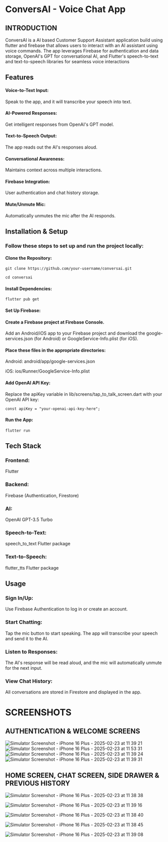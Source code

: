 # ConversAI - Voice Chat App
## INTRODUCTION

ConversAI is a AI based Customer Support Assistant application build using flutter and firebase that allows users to interact with an AI assistant using voice commands. The app leverages Firebase for authentication and data storage, OpenAI's GPT for conversational AI, and Flutter's speech-to-text and text-to-speech libraries for seamless voice interactions
## Features

#### Voice-to-Text Input:
Speak to the app, and it will transcribe your speech into text.
#### AI-Powered Responses:
Get intelligent responses from OpenAI's GPT model.
#### Text-to-Speech Output: 
The app reads out the AI's responses aloud.
#### Conversational Awareness:
Maintains context across multiple interactions.
#### Firebase Integration:
User authentication and chat history storage.
#### Mute/Unmute Mic:
Automatically unmutes the mic after the AI responds.

## Installation & Setup

### Follow these steps to set up and run the project locally:

#### Clone the Repository:

`git clone https://github.com/your-username/conversai.git`

`cd conversai`

#### Install Dependencies:
`flutter pub get`
#### Set Up Firebase:
#### Create a Firebase project at Firebase Console.
Add an Android/iOS app to your Firebase project and download the google-services.json (for Android) or GoogleService-Info.plist (for iOS).

#### Place these files in the appropriate directories:
Android: android/app/google-services.json

iOS: ios/Runner/GoogleService-Info.plist

#### Add OpenAI API Key:
Replace the apiKey variable in lib/screens/tap_to_talk_screen.dart with your OpenAI API key:

`const apiKey = "your-openai-api-key-here";`

#### Run the App:
`flutter run`

## Tech Stack

### Frontend:
Flutter
### Backend:
Firebase (Authentication, Firestore)
### AI:
OpenAI GPT-3.5 Turbo
### Speech-to-Text:
speech_to_text Flutter package
### Text-to-Speech:
flutter_tts Flutter package


## Usage

### Sign In/Up:
Use Firebase Authentication to log in or create an account.
### Start Chatting:
Tap the mic button to start speaking. The app will transcribe your speech and send it to the AI.
### Listen to Responses:
The AI's response will be read aloud, and the mic will automatically unmute for the next input.
### View Chat History:
All conversations are stored in Firestore and displayed in the app.


# SCREENSHOTS

## AUTHENTICATION & WELCOME SCREENS
![Simulator Screenshot - iPhone 16 Plus - 2025-02-23 at 11 39 21](https://github.com/user-attachments/assets/cc835d7e-23bd-4701-a1c8-cedec74ff485) ![Simulator Screenshot - iPhone 16 Plus - 2025-02-23 at 11 53 31](https://github.com/user-attachments/assets/1892b169-e60f-4651-bd97-fa2d8191c30e)
![Simulator Screenshot - iPhone 16 Plus - 2025-02-23 at 11 39 24](https://github.com/user-attachments/assets/7ed8be85-c423-43fd-815f-77cd1dc91213) ![Simulator Screenshot - iPhone 16 Plus - 2025-02-23 at 11 39 31](https://github.com/user-attachments/assets/6d1f4954-f408-4269-ab08-7049e5a1fdbe)

## HOME SCREEN, CHAT SCREEN, SIDE DRAWER & PREVIOUS HISTORY
![Simulator Screenshot - iPhone 16 Plus - 2025-02-23 at 11 38 38](https://github.com/user-attachments/assets/0950f60f-7797-4ee4-a33a-9a23fdb909e3)

![Simulator Screenshot - iPhone 16 Plus - 2025-02-23 at 11 39 16](https://github.com/user-attachments/assets/e5e0e400-18f9-4f47-8ec9-17c4fd3524a1)

![Simulator Screenshot - iPhone 16 Plus - 2025-02-23 at 11 38 40](https://github.com/user-attachments/assets/ff9c9aba-b92a-44f1-98ea-2290b389a6d2)

![Simulator Screenshot - iPhone 16 Plus - 2025-02-23 at 11 38 45](https://github.com/user-attachments/assets/2140bf77-9288-4068-9af9-a05baaa7d1dc)

![Simulator Screenshot - iPhone 16 Plus - 2025-02-23 at 11 39 08](https://github.com/user-attachments/assets/0248e4a4-dd1f-41ed-a25e-e64ef4738819)












